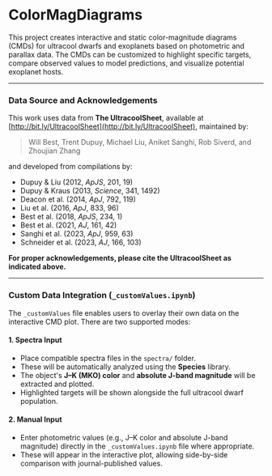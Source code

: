# ColorMagDiagrams

This project creates interactive and static color-magnitude diagrams (CMDs) for ultracool dwarfs and exoplanets based on photometric and parallax data. The CMDs can be customized to highlight specific targets, compare observed values to model predictions, and visualize potential exoplanet hosts.

---

### Data Source and Acknowledgements

This work uses data from **The UltracoolSheet**, available at [http://bit.ly/UltracoolSheet](http://bit.ly/UltracoolSheet), maintained by:

> Will Best, Trent Dupuy, Michael Liu, Aniket Sanghi, Rob Siverd, and Zhoujian Zhang

and developed from compilations by:

- Dupuy & Liu (2012, *ApJS*, 201, 19)  
- Dupuy & Kraus (2013, *Science*, 341, 1492)  
- Deacon et al. (2014, *ApJ*, 792, 119)  
- Liu et al. (2016, *ApJ*, 833, 96)  
- Best et al. (2018, *ApJS*, 234, 1)  
- Best et al. (2021, *AJ*, 161, 42)  
- Sanghi et al. (2023, *ApJ*, 959, 63)  
- Schneider et al. (2023, *AJ*, 166, 103)

**For proper acknowledgements, please cite the UltracoolSheet as indicated above.**

---

### Custom Data Integration (`_customValues.ipynb`)

The `_customValues` file enables users to overlay their own data on the interactive CMD plot. There are two supported modes:

#### 1. Spectra Input
- Place compatible spectra files in the `spectra/` folder.
- These will be automatically analyzed using the **Species** library.
- The object's **J–K (MKO) color** and **absolute J-band magnitude** will be extracted and plotted.
- Highlighted targets will be shown alongside the full ultracool dwarf population.

#### 2. Manual Input
- Enter photometric values (e.g., J–K color and absolute J-band magnitude) directly in the `_customValues.ipynb` file where appropriate.
- These will appear in the interactive plot, allowing side-by-side comparison with journal-published values.

